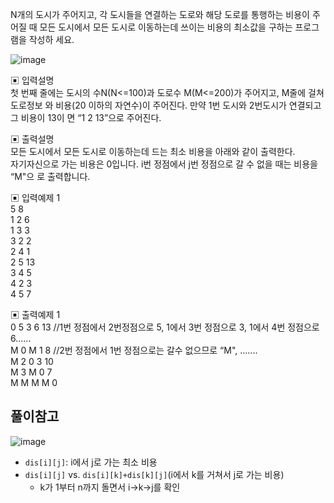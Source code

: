 N개의 도시가 주어지고, 각 도시들을 연결하는 도로와 해당 도로를 통행하는 비용이 주어질 때 모든 도시에서 모든 도시로 이동하는데 쓰이는 비용의 최소값을 구하는 프로그램을 작성하 세요.

![image](https://user-images.githubusercontent.com/45524783/150789241-d867837e-698a-4868-bb56-466174ab4acb.png)


▣ 입력설명      
첫 번째 줄에는 도시의 수N(N<=100)과 도로수 M(M<=200)가 주어지고, M줄에 걸쳐 도로정보 와 비용(20 이하의 자연수)이 주어진다. 만약 1번 도시와 2번도시가 연결되고 그 비용이 13이 면 “1 2 13”으로 주어진다.


▣ 출력설명       
모든 도시에서 모든 도시로 이동하는데 드는 최소 비용을 아래와 같이 출력한다.   
자기자신으로 가는 비용은 0입니다. i번 정점에서 j번 정점으로 갈 수 없을 때는 비용을 “M"으 로 출력합니다.        


▣ 입력예제 1       
5 8   
1 2 6     
1 3 3  
3 2 2  
2 4 1  
2 5 13   
3 4 5   
4 2 3   
4 5 7   


▣ 출력예제 1        
0 5 3 6 13 //1번 정점에서 2번정점으로 5, 1에서 3번 정점으로 3, 1에서 4번 정점으로 6......     
M 0 M 1 8 //2번 정점에서 1번 정점으로는 갈수 없으므로 “M", .......      
M 2 0 3 10     
M 3 M 0 7     
M M M M 0       

## 풀이참고
![image](https://user-images.githubusercontent.com/45524783/150791887-51899254-433d-4629-9735-f9f5512b256a.png)

- `dis[i][j]`: i에서 j로 가는 최소 비용
- `dis[i][j]` vs. `dis[i][k]+dis[k][j]`(i에서 k를 거쳐서 j로 가는 비용)
  - k가 1부터 n까지 돌면서 i->k->j를 확인

